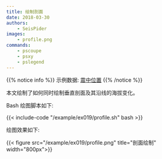 ```yaml
---
title: 绘制剖面
date: 2018-03-30
authors:
    - SeisPider
images:
    - profile.png
commands:
    - pscoupe
    - psxy
    - pslegend
---
```

{{% notice info %}}
示例数据:
[震中位置](/example/ex019/epicenter.loc)
{{% /notice %}}

本文绘制了如何同时绘制垂直剖面及其沿线的海拔变化。

Bash 绘图脚本如下:

{{< include-code "/example/ex019/profile.sh" bash >}}

绘图效果如下:

{{< figure src="/example/ex019/profile.png" title="剖面绘制" width="800px">}}
